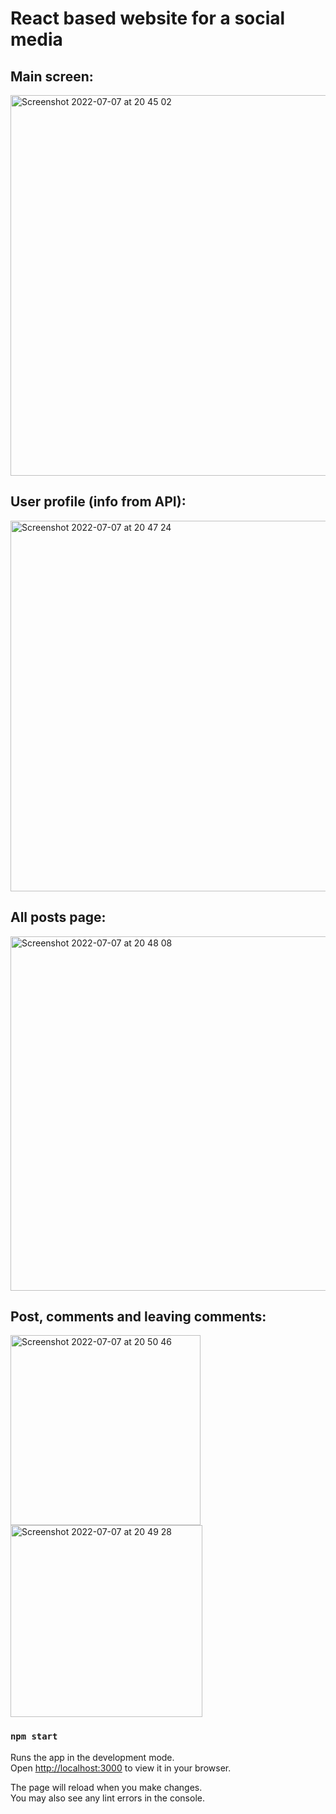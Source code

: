# React based website for a social media


## Main screen:

<img width="609" alt="Screenshot 2022-07-07 at 20 45 02" src="https://user-images.githubusercontent.com/88159970/177836805-20ba9470-cd9c-4c71-85cc-85767242a792.png">


## User profile (info from API):

<img width="593" alt="Screenshot 2022-07-07 at 20 47 24" src="https://user-images.githubusercontent.com/88159970/177837152-6e10c59c-8293-4ccc-8a85-41f3772cb7ba.png">


## All posts page:

<img width="567" alt="Screenshot 2022-07-07 at 20 48 08" src="https://user-images.githubusercontent.com/88159970/177837326-04b2b12a-a452-4e0f-97d5-e8f0e594e290.png">


## Post, comments and leaving comments:

<img width="304" alt="Screenshot 2022-07-07 at 20 50 46" src="https://user-images.githubusercontent.com/88159970/177837736-36dc224a-0951-4aaf-9016-40f1d6f4048a.png"> <img width="307" alt="Screenshot 2022-07-07 at 20 49 28" src="https://user-images.githubusercontent.com/88159970/177837545-d81f3a45-2deb-4e56-b13f-08ec1079d288.png">


### `npm start`

Runs the app in the development mode.\
Open [http://localhost:3000](http://localhost:3000) to view it in your browser.

The page will reload when you make changes.\
You may also see any lint errors in the console.

